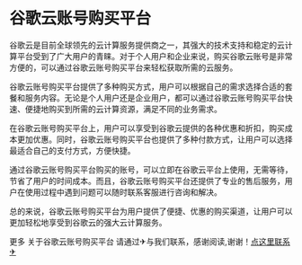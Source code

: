 # 谷歌云账号购买平台

谷歌云是目前全球领先的云计算服务提供商之一，其强大的技术支持和稳定的云计算平台受到了广大用户的青睐。对于个人用户和企业来说，购买谷歌云账号是非常方便的，可以通过谷歌云账号购买平台来轻松获取所需的云服务。

谷歌云账号购买平台提供了多种购买方式，用户可以根据自己的需求选择合适的套餐和服务内容。无论是个人用户还是企业用户，都可以通过谷歌云账号购买平台快速、便捷地购买到所需的云计算资源，满足不同的业务需求。

在谷歌云账号购买平台上，用户可以享受到谷歌云提供的各种优惠和折扣，购买成本更加优惠。同时，谷歌云账号购买平台也提供了多种付款方式，让用户可以选择最适合自己的支付方式，方便快捷。

通过谷歌云账号购买平台购买的账号，可以立即在谷歌云平台上使用，无需等待，节省了用户的时间成本。而且，谷歌云账号购买平台还提供了专业的售后服务，用户在使用过程中遇到问题可以随时联系客服进行咨询和解决。

总的来说，谷歌云账号购买平台为用户提供了便捷、优惠的购买渠道，让用户可以更加轻松地享受到谷歌云的强大云计算服务。

更多 关于谷歌云账号购买平台 请通过✈与我们联系，感谢阅读,谢谢！[点这里联系✈](https://d.k02.cc)